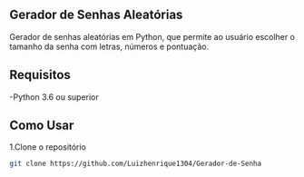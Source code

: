 ## Gerador de Senhas Aleatórias

Gerador de senhas aleatórias em Python, que permite ao usuário escolher o tamanho da senha com letras, números e pontuação.

## Requisitos 

-Python 3.6 ou superior

## Como Usar

1.Clone o repositório
```bash
git clone https://github.com/Luizhenrique1304/Gerador-de-Senha

